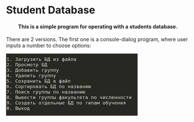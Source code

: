 # Student Database

<h4 align="center">This is a simple program for operating with a students database.</h4>
<p>There are 2 versions.
The first one is a console-dialog program, where user inputs a number to choose options:</p>
<img src="/assets/console.png" alt="console-dialog">
